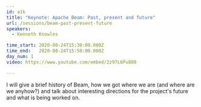 ```yaml
---
id: a1k
title: "Keynote: Apache Beam: Past, present and future"
url: /sessions/beam-past-present-future
speakers:
  - Kenneth Knowles

time_start: 2020-08-24T15:30:00.000Z
time_end:   2020-08-24T15:50:00.000Z
day_num: 1
video: https://www.youtube.com/embed/2z97L6Pu8O0

---
```


I will give a brief history of Beam, how we got where we are (and where are we anyhow?) and talk about interesting directions for the project's future and what is being worked on.

